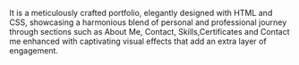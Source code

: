 It is a meticulously crafted portfolio, elegantly designed with HTML and CSS, showcasing a harmonious blend of personal and professional journey through sections such as About Me, Contact, Skills,Certificates and Contact me enhanced with captivating visual effects that add an extra layer of engagement.


